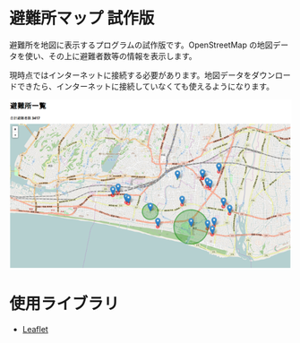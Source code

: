 # 避難所マップ 試作版
避難所を地図に表示するプログラムの試作版です。OpenStreetMap の地図データを使い、その上に避難者数等の情報を表示します。

現時点ではインターネットに接続する必要があります。地図データをダウンロードできたら、インターネットに接続していなくても使えるようになります。

![避難所マップ](shelter-map.png)

# 使用ライブラリ
* [Leaflet](http://leafletjs.com/)
